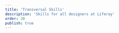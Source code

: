 ```yaml
---
title: 'Transversal Skills'
description: 'Skills for all designers at Liferay'
order: 30
publish: true
---
```


<!-- TODO: Write a Product Design blurb -->
